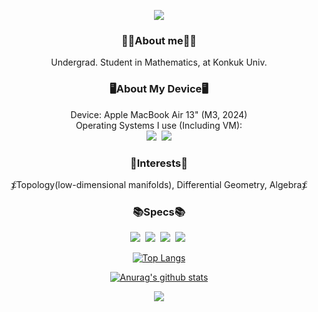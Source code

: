 <p align='center'>
<img src=https://capsule-render.vercel.app/api?type=waving&height=300&color=gradient&text=Hi!&textBg=false&section=header&reversal=false>
</p>

<h3 align='center'>
    <Strong>🧑‍💻About me🧑‍💻</Strong>
</h3>
<p align='center'>
Undergrad. Student in Mathematics, at Konkuk Univ.
</p>

<h3 align='center'>
    <Strong>🖥About My Device🖥</Strong>
</h3>
<p align='center'>
Device: Apple MacBook Air 13" (M3, 2024)
<br> Operating Systems I use (Including VM):
<br><img src='https://img.shields.io/badge/macOS-000000?style=for-the-badge&logo=apple&logoColor=white'>&nbsp
<img src='https://img.shields.io/badge/Gentoo Linux-54487A?style=for-the-badge&logo=Gentoo&logoColor=white'>
</p>

<h3 align='center'>
    <Strong>🤔Interests🤔</Strong>
</h3>
<p align='center'>
⨋Topology(low-dimensional manifolds), Differential Geometry, Algebra⨋
</p>

<h3 align='center'>
    <Strong>📚Specs📚</Strong>
</h3>
<p align='center'>
  <img src="https://img.shields.io/badge/C-A8B9CC?style=rounded-square&logo=C&logoColor=white"/></a>&nbsp
  <img src="https://img.shields.io/badge/Rust-000000?style=rounded-square&logo=Rust&logoColor=white"/></a>&nbsp
  <img src="https://img.shields.io/badge/Python-3766AB?style=rounded-square&logo=Python&logoColor=white"/></a>&nbsp 
  <img src="https://img.shields.io/badge/ASM-FCC624?style=rounded-square&logo=linux&logoColor=white"/></a>&nbsp 
</p>

<div align='center'>

[![Top Langs](https://github-readme-stats.vercel.app/api/top-langs/?username=0mem)](https://github.com/anuraghazra/github-readme-stats)
</div>

<div align='center'>

[![Anurag's github stats](https://github-readme-stats.vercel.app/api?username=0mem)](https://github.com/anuraghazra/github-readme-stats)
</div>

<p align='center'>
<a href="https://hits.seeyoufarm.com"><img src="https://hits.seeyoufarm.com/api/count/incr/badge.svg?url=https%3A%2F%2Fgithub.com%2F0mem%2Fhit-counter&count_bg=%2379C83D&title_bg=%23555555&icon=github.svg&icon_color=%23E7E7E7&title=hits&edge_flat=false"/></a>
</p>
